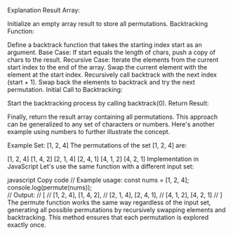 Explanation
Result Array:

Initialize an empty array result to store all permutations.
Backtracking Function:

Define a backtrack function that takes the starting index start as an argument.
Base Case: If start equals the length of chars, push a copy of chars to the result.
Recursive Case:
Iterate the elements from the current start index to the end of the array.
Swap the current element with the element at the start index.
Recursively call backtrack with the next index (start + 1).
Swap back the elements to backtrack and try the next permutation.
Initial Call to Backtracking:

Start the backtracking process by calling backtrack(0).
Return Result:

Finally, return the result array containing all permutations.
This approach can be generalized to any set of characters or numbers. Here's another example using numbers to further illustrate the concept.

Example Set: [1, 2, 4]
The permutations of the set [1, 2, 4] are:

[1, 2, 4]
[1, 4, 2]
[2, 1, 4]
[2, 4, 1]
[4, 1, 2]
[4, 2, 1]
Implementation in JavaScript
Let's use the same function with a different input set:

javascript
Copy code
// Example usage:
const nums = [1, 2, 4];
console.log(permute(nums));  
// Output:
// [
// [1, 2, 4], [1, 4, 2],
// [2, 1, 4], [2, 4, 1],
// [4, 1, 2], [4, 2, 1]
// ]
The permute function works the same way regardless of the input set, generating all possible permutations by recursively swapping elements and backtracking. This method ensures that each permutation is explored exactly once.

